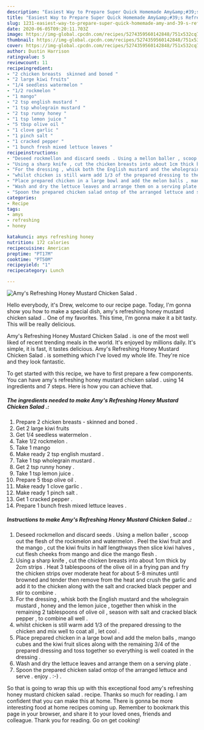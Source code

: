 ```yaml
---
description: "Easiest Way to Prepare Super Quick Homemade Amy&amp;#39;s Refreshing Honey Mustard Chicken Salad ."
title: "Easiest Way to Prepare Super Quick Homemade Amy&amp;#39;s Refreshing Honey Mustard Chicken Salad ."
slug: 1231-easiest-way-to-prepare-super-quick-homemade-amy-and-39-s-refreshing-honey-mustard-chicken-salad
date: 2020-06-05T09:20:11.703Z
image: https://img-global.cpcdn.com/recipes/5274359560142848/751x532cq70/amys-refreshing-honey-mustard-chicken-salad-recipe-main-photo.jpg
thumbnail: https://img-global.cpcdn.com/recipes/5274359560142848/751x532cq70/amys-refreshing-honey-mustard-chicken-salad-recipe-main-photo.jpg
cover: https://img-global.cpcdn.com/recipes/5274359560142848/751x532cq70/amys-refreshing-honey-mustard-chicken-salad-recipe-main-photo.jpg
author: Dustin Harrison
ratingvalue: 5
reviewcount: 11
recipeingredient:
- "2 chicken breasts  skinned and boned "
- "2 large kiwi fruits"
- "1/4 seedless watermelon "
- "1/2 rockmelon "
- "1 mango"
- "2 tsp english mustard "
- "1 tsp wholegrain mustard "
- "2 tsp runny honey "
- "1 tsp lemon juice "
- "5 tbsp olive oil "
- "1 clove garlic "
- "1 pinch salt "
- "1 cracked pepper "
- "1 bunch fresh mixed lettuce leaves "
recipeinstructions:
- "Deseed rockmellon and discard seeds . Using a mellon baller , scoop out the flesh of the rockmelon and watermelon . Peel the kiwi fruit and the mango , cut the kiwi fruits in half lengthways then slice kiwi halves , cut flesh cheeks from mango and dice the mango flesh ."
- "Using a sharp knife , cut the chicken breasts into about 1cm thick by 2cm strips . Heat 3 tablespoons of the olive oil in a frying pan and fry the chicken strips over moderate heat for about 5-8 minutes until browned and tender then remove from the heat and crush the garlic and add it to the chicken along with the salt and cracked black pepper and stir to combine ."
- "For the dressing , whisk both the English mustard and the wholegrain mustard , honey and the lemon juice , together then whisk in the remaining 2 tablespoons of olive oil , season with salt and cracked black pepper , to combine all well ."
- "whilst chicken is still warm add 1/3 of the prepared dressing to the chicken and mix well to coat all , let cool ."
- "Place prepared chicken in a large bowl and add the melon balls , mango cubes and the kiwi fruit slices along with the remaining 3/4 of the prepared dressing and toss together so everything is well coated in the dressing ."
- "Wash and dry the lettuce leaves and arrange them on a serving plate ."
- "Spoon the prepared chicken salad ontop of the arranged lettuce and serve . enjoy . :-) ."
categories:
- Recipe
tags:
- amys
- refreshing
- honey

katakunci: amys refreshing honey 
nutrition: 172 calories
recipecuisine: American
preptime: "PT17M"
cooktime: "PT50M"
recipeyield: "1"
recipecategory: Lunch

---
```



![Amy&#39;s Refreshing Honey Mustard Chicken Salad .](https://img-global.cpcdn.com/recipes/5274359560142848/751x532cq70/amys-refreshing-honey-mustard-chicken-salad-recipe-main-photo.jpg)

Hello everybody, it's Drew, welcome to our recipe page. Today, I'm gonna show you how to make a special dish, amy&#39;s refreshing honey mustard chicken salad .. One of my favorites. This time, I'm gonna make it a bit tasty. This will be really delicious.



Amy&#39;s Refreshing Honey Mustard Chicken Salad . is one of the most well liked of recent trending meals in the world. It's enjoyed by millions daily. It's simple, it is fast, it tastes delicious. Amy&#39;s Refreshing Honey Mustard Chicken Salad . is something which I've loved my whole life. They're nice and they look fantastic.


To get started with this recipe, we have to first prepare a few components. You can have amy&#39;s refreshing honey mustard chicken salad . using 14 ingredients and 7 steps. Here is how you can achieve that.

<!--inarticleads1-->

##### The ingredients needed to make Amy&#39;s Refreshing Honey Mustard Chicken Salad .:

1. Prepare 2 chicken breasts - skinned and boned .
1. Get 2 large kiwi fruits
1. Get 1/4 seedless watermelon .
1. Take 1/2 rockmelon .
1. Take 1 mango
1. Make ready 2 tsp english mustard .
1. Take 1 tsp wholegrain mustard .
1. Get 2 tsp runny honey .
1. Take 1 tsp lemon juice .
1. Prepare 5 tbsp olive oil .
1. Make ready 1 clove garlic .
1. Make ready 1 pinch salt .
1. Get 1 cracked pepper .
1. Prepare 1 bunch fresh mixed lettuce leaves .




<!--inarticleads2-->

##### Instructions to make Amy&#39;s Refreshing Honey Mustard Chicken Salad .:

1. Deseed rockmellon and discard seeds . Using a mellon baller , scoop out the flesh of the rockmelon and watermelon . Peel the kiwi fruit and the mango , cut the kiwi fruits in half lengthways then slice kiwi halves , cut flesh cheeks from mango and dice the mango flesh .
1. Using a sharp knife , cut the chicken breasts into about 1cm thick by 2cm strips . Heat 3 tablespoons of the olive oil in a frying pan and fry the chicken strips over moderate heat for about 5-8 minutes until browned and tender then remove from the heat and crush the garlic and add it to the chicken along with the salt and cracked black pepper and stir to combine .
1. For the dressing , whisk both the English mustard and the wholegrain mustard , honey and the lemon juice , together then whisk in the remaining 2 tablespoons of olive oil , season with salt and cracked black pepper , to combine all well .
1. whilst chicken is still warm add 1/3 of the prepared dressing to the chicken and mix well to coat all , let cool .
1. Place prepared chicken in a large bowl and add the melon balls , mango cubes and the kiwi fruit slices along with the remaining 3/4 of the prepared dressing and toss together so everything is well coated in the dressing .
1. Wash and dry the lettuce leaves and arrange them on a serving plate .
1. Spoon the prepared chicken salad ontop of the arranged lettuce and serve . enjoy . :-) .




So that is going to wrap this up with this exceptional food amy&#39;s refreshing honey mustard chicken salad . recipe. Thanks so much for reading. I am confident that you can make this at home. There is gonna be more interesting food at home recipes coming up. Remember to bookmark this page in your browser, and share it to your loved ones, friends and colleague. Thank you for reading. Go on get cooking!
